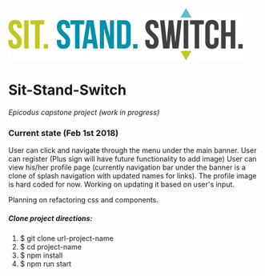 ![alt-tag-here](/img/logotype.png)

# Sit-Stand-Switch
_Epicodus capstone project (work in progress)_

### Current state (Feb 1st 2018)
User can click and navigate through the menu under the main banner.
User can register (Plus sign will have future functionality to add image)
User can view his/her profile page (currently navigation bar under the banner is a clone of splash navigation with updated names for links). The profile image is hard coded for now. Working on updating it based on user's input.

Planning on refactoring css and components.

##### Clone project directions:

1. $ git clone url-project-name
2. $ cd project-name
3. $ npm install
4. $ npm run start

